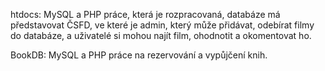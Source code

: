 htdocs:
MySQL a PHP práce, která je rozpracovaná, databáze má představovat ČSFD, ve které je admin, který může přidávat, odebírat filmy do databáze, a uživatelé si mohou najít film, ohodnotit a okomentovat ho.

BookDB:
MySQL a PHP práce na rezervování a vypůjčení knih.
